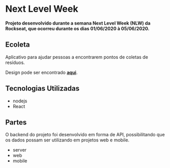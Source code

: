 # **Next Level Week**

**Projeto desenvolvido durante a semana Next Level Week (NLW) da Rockseat, que ocorreu durante os dias 01/06/2020 à 05/06/2020.**

## Ecoleta

Aplicativo para ajudar pessoas a encontrarem pontos de coletas de resíduos.

Design pode ser encontrado __[aqui](https://www.figma.com/file/1SxgOMojOB2zYT0Mdk28lB/?viewer=1&node-id=)__.

## Tecnologias Utilizadas

* nodejs
* React

## Partes

O backend do projeto foi desenvolvido em forma de API, possibilitando que os dados possam ser utilizando em projetos web e mobile.

* server
* web
* mobile
